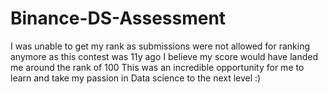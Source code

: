 # Binance-DS-Assessment
I was unable to get my rank as submissions were not allowed for ranking anymore as this contest was 11y ago
I believe my score would have landed me around the rank of 100
This was an incredible opportunity for me to learn and take my 
passion in Data science to the next level :)
